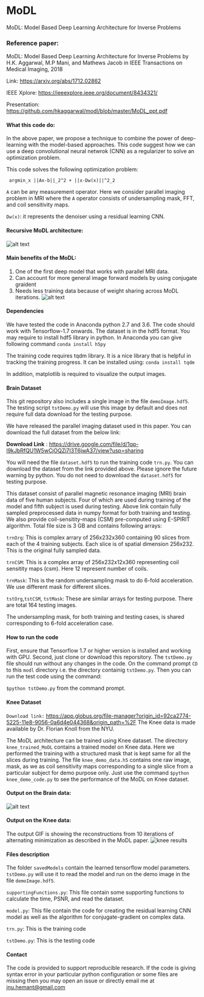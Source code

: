 # MoDL
MoDL: Model Based Deep Learning Architecture for Inverse Problems 

### Reference paper: 

MoDL: Model Based Deep Learning Architecture for Inverse Problems  by H.K. Aggarwal, M.P Mani, and Mathews Jacob in IEEE Transactions on Medical Imaging,  2018 

Link: https://arxiv.org/abs/1712.02862

IEEE Xplore: https://ieeexplore.ieee.org/document/8434321/

Presentation:  https://github.com/hkaggarwal/modl/blob/master/MoDL_ppt.pdf

#### What this code do:
In the above paper, we propose a technique to combine the power of deep-learning with the model-based approaches. This code suggest how we can use a deep convolutional neural netwrok (CNN) as a regularizer to solve an optimization problem.

This code solves the following optimization problem:

     argmin_x ||Ax-b||_2^2 + ||x-Dw(x)||^2_2 

 `A` can be any measurement operator. Here we consider parallel imaging problem in MRI where
 the `A` operator consists of undersampling mask, FFT, and coil sensitivity maps.

`Dw(x)`: it represents the denoiser using a residual learning CNN.

#### Recursive MoDL architecture:
![alt text](https://github.com/hkaggarwal/modl/blob/master/MoDL_recursive.png)

#### Main benefits of the MoDL:
1. One of the first deep model that works with parallel MRI data.
2. Can account for more general image forward models by using conjugate graident
3. Needs less training data because of weight sharing across MoDL iterations.
![alt text](https://github.com/hkaggarwal/modl/blob/master/model_benefits.png)


#### Dependencies

We have tested the code in Anaconda python 2.7 and 3.6. The code should work with Tensorflow-1.7 onwards.
The dataset is in the hdf5 format. You may require to install hdf5 library in python. 
In Anaconda you can give following command
`conda install h5py`

The training code requires tqdm library. It is a nice library that is helpful in tracking the training progress.
It can be installed using:
`conda install tqdm`

In addition, matplotlib is required to visualize the output images.

#### Brain Dataset

This git repository also includes a single image in the file `demoImage.hdf5`. The testing script `tstDemo.py` will use this image by default and does not require full data download for the testing purpose.

We have released the parallel imaging dataset used in this paper. You can download the full dataset from the below link:

 **Download Link** :  https://drive.google.com/file/d/1qp-l9kJbRfQU1W5wCjOQZi7I3T6jwA37/view?usp=sharing

You will need the file `dataset.hdf5` to run the training code `trn.py`. You can download the dataset from the link provided above. Please ignore the future warning by python. You do not need to download the `dataset.hdf5` for testing purpose.


This dataset consist of parallel magnetic resonance imaging (MRI) brain data of five human subjects. Four of which are used during training of the model and fifth subject is used during testing.
Above link contain fully sampled preprocessed data in numpy format for both training and testing. We also provide coil-sensitity-maps (CSM) pre-computed using E-SPIRIT algorithm. Total file size is 3 GB and contains following arrays:

`trnOrg`: This is complex arrary of 256x232x360 containing 90 slices from each of the 4 training subjects. 
        Each slice is of  spatial dimension 256x232. This is the original fully sampled data.
        
`trnCSM`: This is a complex array of 256x232x12x360 representing coil sensitity maps (csm). Here 12 represent number of coils.

`trnMask`: This is the random undersampling mask to do 6-fold acceleration. We use different mask for different slices.

`tstOrg`,`tstCSM`, `tstMask`: These are similar arrays for testing purpose. There are total 164 testing images.

The undersampling mask, for both training and testing cases, is shared corresponding to 6-fold acceleration case. 

#### How to run the code

First, ensure that Tensorflow 1.7 or higher version is installed and working with GPU. 
Second, just clone or download this reporsitory. The `tstDemo.py` file should run without any changes in the code.
On the command prompt `CD` to this `modl` directory i.e. the directory containig `tstDemo.py`.
Then you can run the test code using the command: 

`$python tstDemo.py` from the command prompt. 

#### Knee Dataset
`Download link:` https://app.globus.org/file-manager?origin_id=92ca2774-5225-11e8-9056-0a6d4e044368&origin_path=%2F
The Knee data is made available by Dr. Florian Knoll from the NYU.

The MoDL architecture can be trained using Knee dataset. The directory `knee_trained_MoDL` contains a trained model on Knee data. Here we performed the training with a structured mask that is kept same for all the slices during training. The file `knee_demo_data.h5` contains one raw image, mask, as we as coil sensitivity maps corresponding to a single slice from a particular subject for demo purpose only. 
Just use the command `$python knee_demo_code.py` to see the performance of the MoDL on Knee dataset.


#### Output on the Brain data:
![alt text](https://raw.githubusercontent.com/hkaggarwal/modl/master/output_brain.png)

#### Output on the Knee data:
The output GIF is showing the reconstructions from  10 iterations of alternating minimization as described in the MoDL paper.
![knee results](https://github.com/hkaggarwal/modl/blob/master/output_knee.gif)


#### Files description
The folder `savedModels` contain the learned tensorflow model parameters. `tstDemo.py` will use it to read the model and run on the demo image in the file `demoImage.hdf5`. 

`supportingFunctions.py`: This file contain some supporting functions to calculate the time, PSNR, and read the dataset.

`model.py`: This file contain the code for creating the residual learning CNN model as well as the algorithm for 
	      conjugate-gradient on complex data.
	      
`trn.py`: This is the training code

`tstDemo.py`: This is the testing code


#### Contact
The code is provided to support reproducible research. If the code is giving syntax error in your particular python configuration or some files are missing then you may open an issue or directly email me at jnu.hemant@gmail.com


